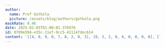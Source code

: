 ```yaml
---
author:
  name: Prof Gotkola
  picture: /assets/blog/authors/gotkola.png
maskRate: 0.46
date: 2025-02-05T01:00:01.376976
id: 8709e594-e35c-11ef-9cc5-41114fdec614
content: '[[4, 0, 9, 0, 7, 8, 2, 0, 3], [8, 3, 2, 0, 6, 0, 0, 0, 0], [7, 6, 0, 3, 0, 2, 0, 4, 1], [0, 0, 0, 0, 0, 1, 6, 3, 0], [6, 7, 0, 0, 0, 5, 9, 0, 0], [1, 9, 0, 0, 0, 0, 5, 2, 8], [0, 2, 7, 4, 1, 0, 0, 8, 6], [3, 0, 1, 0, 2, 6, 4, 0, 0], [9, 4, 6, 0, 0, 3, 0, 7, 0]]'
---
```

